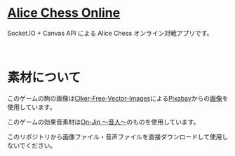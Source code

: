 # [Alice Chess Online](https://alice-chess-online.netlify.app)

Socket.IO + Canvas API による Alice Chess オンライン対戦アプリです。

<br>

# 素材について

このゲームの駒の画像は[Clker-Free-Vector-Images](https://pixabay.com/ja/users/Clker-Free-Vector-Images-3736/)による[Pixabay](https://pixabay.com/ja/)からの[画像](https://pixabay.com/ja/vectors/%E3%83%81%E3%82%A7%E3%82%B9-%E4%BD%9C%E5%93%81-%E8%A8%AD%E5%AE%9A-%E3%82%B7%E3%83%B3%E3%83%9C%E3%83%AB-26774/)を使用しています。

このゲームの効果音素材は[On-Jin ～音人～](https://on-jin.com/)のものを使用しています。

このリポジトリから画像ファイル・音声ファイルを直接ダウンロードして使用しないでください。